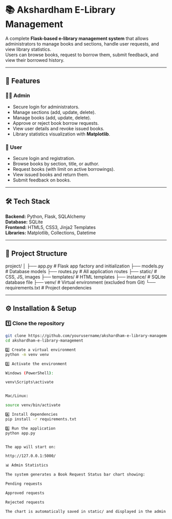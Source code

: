 # 📚 Akshardham E-Library Management

A complete **Flask-based e-library management system** that allows administrators to manage books and sections, handle user requests, and view library statistics.  
Users can browse books, request to borrow them, submit feedback, and view their borrowed history.  

---

## 🚀 Features

### 👨‍💼 Admin
- Secure login for administrators.
- Manage sections (add, update, delete).
- Manage books (add, update, delete).
- Approve or reject book borrow requests.
- View user details and revoke issued books.
- Library statistics visualization with **Matplotlib**.

### 👤 User
- Secure login and registration.
- Browse books by section, title, or author.
- Request books (with limit on active borrowings).
- View issued books and return them.
- Submit feedback on books.

---

## 🛠 Tech Stack

**Backend:** Python, Flask, SQLAlchemy  
**Database:** SQLite  
**Frontend:** HTML5, CSS3, Jinja2 Templates  
**Libraries:** Matplotlib, Collections, Datetime  

---

## 📂 Project Structure

project/
│
├── app.py # Flask app factory and initialization
├── models.py # Database models
├── routes.py # All application routes
├── static/ # CSS, JS, images
├── templates/ # HTML templates
├── instance/ # SQLite database file
├── venv/ # Virtual environment (excluded from Git)
└── requirements.txt # Project dependencies

---

## ⚙️ Installation & Setup

### 1️⃣ Clone the repository
```bash
git clone https://github.com/yourusername/akshardham-e-library-management.git
cd akshardham-e-library-management

2️⃣ Create a virtual environment
python -m venv venv

3️⃣ Activate the environment

Windows (PowerShell):

venv\Scripts\activate


Mac/Linux:

source venv/bin/activate

4️⃣ Install dependencies
pip install -r requirements.txt

5️⃣ Run the application
python app.py


The app will start on:

http://127.0.0.1:5000/

📊 Admin Statistics

The system generates a Book Request Status bar chart showing:

Pending requests

Approved requests

Rejected requests

The chart is automatically saved in static/ and displayed in the admin dashboard.
